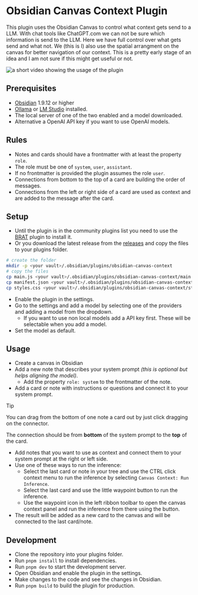# Obsidian Canvas Context Plugin

This plugin uses the Obsidian Canvas to control what context gets send to a LLM. With chat tools like ChatGPT.com we can not be sure which information is send to the LLM. Here we have full control over what gets send and what not.
We (this is I) also use the spatial arrangment on the canvas for better navigation of our context.
This is a pretty early stage of an idea and I am not sure if this might get useful or not.


![a short video showing the usage of the plugin](docs/demo.gif)

## Prerequisites

- [Obsidian](https://obsidian.md) 1.9.12 or higher
- [Ollama](https://ollama.com) or [LM Studio](https://lmstudio.ai) installed.
- The local server of one of the two enabled and a model downloaded.
- Alternative a OpenAI API key if you want to use OpenAI models.

## Rules

- Notes and cards should have a frontmatter with at least the property `role`.
- The role must be one of `system`, `user`, `assistant`.
- If no frontmatter is provided the plugin assumes the role `user`.
- Connections from bottom to the top of a card are building the order of messages.
- Connections from the left or right side of a card are used as context and are added to the message after the card.

## Setup

- Until the plugin is in the community plugins list you need to use the [BRAT](https://tfthacker.com/BRAT) plugin to install it.
- Or you download the latest release from the [releases](https://github.com/ff6347/obsidian-canvas-context/releases) and copy the files to your plugins folder.

```bash
# create the folder
mkdir -p <your vault>/.obsidian/plugins/obsidian-canvas-context
# copy the files
cp main.js <your vault>/.obsidian/plugins/obsidian-canvas-context/main.js
cp manifest.json <your vault>/.obsidian/plugins/obsidian-canvas-context/manifest.json
cp styles.css <your vault>/.obsidian/plugins/obsidian-canvas-context/styles.css

```

- Enable the plugin in the settings.
- Go to the settings and add a model by selecting one of the providers and adding a model from the dropdown.
  - If you want to use non local models add a API key first. These will be selectable when you add a model.
- Set the model as default.

## Usage

- Create a canvas in Obsidian
- Add a new note that describes your system prompt _(this is optional but helps aligning the model)_.
  - Add the property `role: system` to the frontmatter of the note.
- Add a card or note with instructions or questions and connect it to your system prompt.

> [!TIP]
> You can drag from the bottom of one note a card out by just click dragging on the connector.

The connection should be from **bottom** of the system prompt to the **top** of the card.

- Add notes that you want to use as context and connect them to your system prompt at the right or left side.
- Use one of these ways to run the inference:
  - Select the last card or note in your tree and use the CTRL click context menu to run the inference by selecting `Canvas Context: Run Inference`.
  - Select the last card and use the little waypoint button to run the inference.
  - Use the waypoint icon in the left ribbon toolbar to open the canvas context panel and run the inference from there using the button.
- The result will be added as a new card to the canvas and will be connected to the last card/note.

## Development

- Clone the repository into your plugins folder.
- Run `pnpm install` to install dependencies.
- Run `pnpm dev` to start the development server.
- Open Obsidian and enable the plugin in the settings.
- Make changes to the code and see the changes in Obsidian.
- Run `pnpm build` to build the plugin for production.

